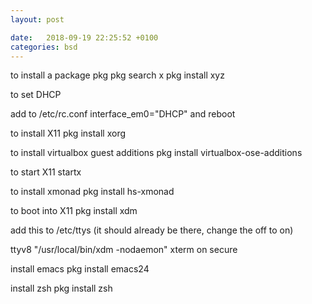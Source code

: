 ```yaml
---
layout: post

date:   2018-09-19 22:25:52 +0100
categories: bsd
---
```

to install a package pkg pkg search x pkg install xyz

to set DHCP

add to /etc/rc.conf interface\_em0=\"DHCP\" and reboot

to install X11 pkg install xorg

to install virtualbox guest additions pkg install
virtualbox-ose-additions

to start X11 startx

to install xmonad pkg install hs-xmonad

to boot into X11 pkg install xdm

add this to /etc/ttys (it should already be there, change the off to on)

ttyv8 \"/usr/local/bin/xdm -nodaemon\" xterm on secure

install emacs pkg install emacs24

install zsh pkg install zsh
